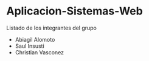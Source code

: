 # Aplicacion-Sistemas-Web

Listado de los integrantes del grupo

- Abiagil Alomoto
- Saul Insusti
- Christian Vasconez
